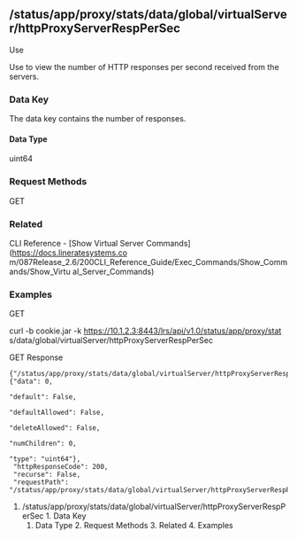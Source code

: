 ## /status/app/proxy/stats/data/global/virtualServer/httpProxyServerRespPerSec

Use

Use to view the number of HTTP responses per second received from the servers.

### Data Key

The data key contains the number of responses.

#### Data Type

uint64

### Request Methods

GET

### Related

CLI Reference - [Show Virtual Server Commands](https://docs.lineratesystems.co
m/087Release_2.6/200CLI_Reference_Guide/Exec_Commands/Show_Commands/Show_Virtu
al_Server_Commands)

### Examples

GET

curl -b cookie.jar -k https://10.1.2.3:8443/lrs/api/v1.0/status/app/proxy/stat
s/data/global/virtualServer/httpProxyServerRespPerSec

GET Response

    
    
    {"/status/app/proxy/stats/data/global/virtualServer/httpProxyServerRespPerSec": {"data": 0,
                                                                                   "default": False,
                                                                                   "defaultAllowed": False,
                                                                                   "deleteAllowed": False,
                                                                                   "numChildren": 0,
                                                                                   "type": "uint64"},
     "httpResponseCode": 200,
     "recurse": False,
     "requestPath": "/status/app/proxy/stats/data/global/virtualServer/httpProxyServerRespPerSec"}
    

  1. /status/app/proxy/stats/data/global/virtualServer/httpProxyServerRespPerSec
    1. Data Key
      1. Data Type
    2. Request Methods
    3. Related
    4. Examples

